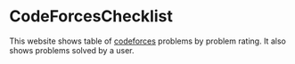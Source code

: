 # CodeForcesChecklist
This website shows table of [codeforces](https://www.codeforces.com) problems by problem rating.
It also shows problems solved by a user.
